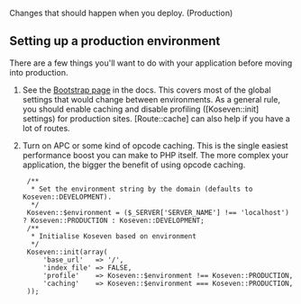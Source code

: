 Changes that should happen when you deploy. (Production)

## Setting up a production environment

There are a few things you'll want to do with your application before moving into production.

1. See the [Bootstrap page](bootstrap) in the docs.
   This covers most of the global settings that would change between environments.
   As a general rule, you should enable caching and disable profiling ([Koseven::init] settings) for production sites.
   [Route::cache] can also help if you have a lot of routes.
2. Turn on APC or some kind of opcode caching.
   This is the single easiest performance boost you can make to PHP itself. The more complex your application, the bigger the benefit of using opcode caching.

		/**
		 * Set the environment string by the domain (defaults to Koseven::DEVELOPMENT).
		 */
		Koseven::$environment = ($_SERVER['SERVER_NAME'] !== 'localhost') ? Koseven::PRODUCTION : Koseven::DEVELOPMENT;
		/**
		 * Initialise Koseven based on environment
		 */
		Koseven::init(array(
			'base_url'   => '/',
			'index_file' => FALSE,
			'profile'    => Koseven::$environment !== Koseven::PRODUCTION,
			'caching'    => Koseven::$environment === Koseven::PRODUCTION,
		));
